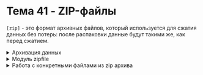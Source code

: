 # Тема 41 - ZIP-файлы

`[zip]` - это формат архивных файлов, который используется для сжатия данных без потерь: после распаковки данные будут такими же, как перед сжатием. 

<details>
  <summary>Архивация данных</summary>

1. `[Архивация данных]` - это упаковка нескольких файлов в один файл или поток — архив.  
   
3. `[Архивный файл]` - это специальным образом организованный файл, содержащий в себе один или несколько файлов в сжатом или несжатом виде и служебную информацию об именах файлов, дате и времени их создания или модификации, размерах и т.д.  
   
4. `[Степень сжатия файла]` - это мера того, насколько сильно файл был сжат при процессе архивации или сжатия данных. Это обычно выражается в процентах или в коэффициенте сжатия.  

Чем выше степень сжатия, тем больше данных удалено или сокращено в файле, и, следовательно, меньше размер файла. Например, если файл изначально был 100 МБ и после сжатия его размер составляет 20 МБ, это означает, что файл сжался до 20% от своего исходного размера, и его степень сжатия составляет 80%.

5. `[Архивация (упаковка)]` -  помещение (загрузка) исходных файлов в архивный файл в сжатом или несжатом виде.  

6. `[Разархивация (распаковка)]` - то процесс извлечения файлов из архивного файла обратно в их исходное состояние после архивации.

7. `[Архиваторы]` -  это программы или инструменты, которые предназначены для создания, открытия, просмотра, изменения, извлечения и управления архивными файлами (WinRAR, 7-Zip, WinZip, PeaZip, и другие).

#

### Отличие сжатия от архивации:

`[Сжатие файла]:`

- Сжатие файла - это процесс уменьшения размера файла путем удаления избыточных или повторяющихся данных без объединения с другими файлами.  
- Цель сжатия файла - уменьшить его размер, чтобы сэкономить место на диске или ускорить передачу файла через сеть.  
- Сжатие обычно применяется к одному файлу, и результатом процесса является сжатый файл.


`[Архивайия файла]:`

- Архивация файла - это процесс объединения одного или нескольких файлов в один архивный файл с последующим сжатием данных.  
- Цель архивации - уменьшить размер группы файлов и/или организовать их в один файл для удобства хранения и передачи.  
- Архивация может включать в себя сжатие файлов, но также может включать другие операции, такие как шифрование данных или добавление метаданных к файлам.  
- Результатом процесса архивации является архивный файл, который содержит один или несколько файлов в сжатом виде.

Таким образом, основное различие между сжатием файла и архивацией файла заключается в том, что сжатие применяется к одному файлу для уменьшения его размера, в то время как архивация объединяет несколько файлов в один архивный файл для упрощения управления данными.


</details>
<details>
  <summary>Модуль zipfile</summary>

`[zipfile]` - модуль предоставляет инструменты для работы с ZIP-архивами. Основное преимущество данного модуля заключается в том, что он позволяет работать с архивом, как с обычной папкой, содержащей файлы и другие каталоги.

- `[ZipFile(filename, mode='r', compression=ZIP_STORED, allowZip64=True)]` - это основной объект, предоставляемый модулем zipfile, который позволяет работать с zip архивами в Python.

     - `[filename]` - параметр определяющий файл, с которым будет работать ZipFile объект.
     - `[mode=]` - режим доступа к файлу (чтение 'r', запись 'w', добавление 'a')
     - `[compression=]` - пределяет метод сжатия для новых файлов, по умолчанию используется без сжатия (ZIP_STORED)
     - `[allowZip64=]` - указывает, разрешено ли использование формата ZIP64 для архивов, которые превышают размер 4 ГБ, о умолчанию True.

Объекты ZipFile похожи на файловые объекты, возвращаемые функцией open()

```
from zipfile import ZipFile

with ZipFile('test.zip') as zip_file:
    pass
```
#
### Основные методы Модуля zipfile  

1. `[printdir()]` - выводит таблицу с информацией о содержимом архива: полные названия файлов (File Name) с указанием даты изменения (Modified) и размера в байтах (Size).
```
from zipfile import ZipFile

with ZipFile('test.zip') as zip_file:
    zip_file.printdir()
```

#

2. `[infolist()]` - позволяет получить информацию о файлах из архива в виде списка специальных объектов (тип ZipInfo. Объект ZipInfo является итерируемым), которые содержат дополнительную информацию о каждом файле:

      - `[file_size]` - размер начального файла в байтах
      - `[compress_size]` - размер сжатого файла в байтах
      - `[filename]` - имя файла
      - `[date_time]` - дата изменения файла, представляет из себя кортеж (год, месяц, день, час, минута, секунда).
      - `[is_dir()]` - проверяет тип объекта: файл или папка. Он возвращает True, если объект является папкой, или False в противном случае.
```
from zipfile import ZipFile

with ZipFile('test.zip') as zip_file:
    info = zip_file.infolist()
    print(info[6].file_size)                # размер начального файла в байтах
    print(info[6].compress_size)            # размер сжатого файла в байтах
    print(info[6].filename)                 # имя файла
    print(info[6].date_time)                # дата изменения файла
    print(info[6].is_dir())
```

#

3. `[namelist()]` - возвращает список названий файлов и директорий, содержащихся в архиве. Метод получает список имен файлов в архиве, и затем итерируется по этому списку, выводя каждое имя файла или директории. Объект namelist итерируется.
```
from zipfile import ZipFile

with ZipFile('test.zip') as zip_file:
    info = zip_file.namelist()
    print(*info, sep='\n')
```

#

4. `[getinfo()]` - позволяет получить информацию о конкретном файле по его имени в архиве. Возвращает итерируемый объект ZipInfo. Так же обладает атриибутами `[file_size]`, `[compress_size]`, `[filename]`, `[date_time]` и `[is_dir()]`.
```
from zipfile import ZipFile

with ZipFile('test.zip') as zip_file:
    info = zip_file.namelist()                # получаем названия всех файлов архива
    last_file = zip_file.getinfo(info[-4])    # получаем информацию об отдельном файле
    print(last_file.file_size)
    print(last_file.compress_size)
    print(last_file.filename)
    print(last_file.date_time)
```

При вызове метода getinfo('file1.txt') мы получаем объект zipfile.ZipInfo, который содержит всю доступную информацию о файле 'file1.txt' в архиве example.zip. Затем мы можем использовать атрибуты этого объекта, такие как filename, file_size, compress_size, date_time и другие, чтобы получить конкретную информацию о файле.

</details>
<details>
  <summary>Работа с конкретными файлами из zip архива</summary>

### Чтение данных изконкретного файла
- Для чтения конкретного файла из ZIP-архива в Python можно использовать вложенный блок with.
```
from zipfile import ZipFile

with ZipFile('test.zip') as zip_file:
    with zip_file.open('test/Разные файлы/astros.json') as file:
        print(file.read().decode('utf-8'))
```
1. Внешний блок with открывает ZIP-архив и создает объект ZipFile, который представляет собой интерфейс для работы с архивом.
2. Вложенный блок with открывает конкретный файл из архива, указывая его полный путь внутри архива.
3. Файл открывается в бинарном режиме (для чтения байтов), поэтому для удобства чтения его содержимого в текстовом виде часто используется метод decode() с указанием соответствующей кодировки.
4. Далее можно работать с содержимым файла в соответствии с его типом, будь то текстовый файл, JSON, изображение или что-то еще.
5. Узнать путь к файлу можно при помощи отдельного блока `[with]` и использования метода `[printdir()]`:
```
from zipfile import ZipFile

with ZipFile('test.zip') as zip_file:
    zip_file.printdir()
```
  

</details>











  
